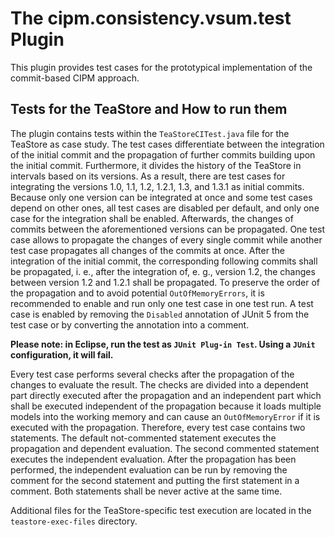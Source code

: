 # The cipm.consistency.vsum.test Plugin

This plugin provides test cases for the prototypical implementation of the commit-based CIPM approach.

## Tests for the TeaStore and How to run them

The plugin contains tests within the `TeaStoreCITest.java` file for the TeaStore as case study. The test cases differentiate between the integration of the initial commit and the propagation of further commits building upon the initial commit. Furthermore, it divides the history of the TeaStore in intervals based on its versions. As a result, there are test cases for integrating the versions 1.0, 1.1, 1.2, 1.2.1, 1.3, and 1.3.1 as initial commits. Because only one version can be integrated at once and some test cases depend on other ones, all test cases are disabled per default, and only one case for the integration shall be enabled. Afterwards, the changes of commits between the aforementioned versions can be propagated. One test case allows to propagate the changes of every single commit while another test case propagates all changes of the commits at once. After the integration of the initial commit, the corresponding following commits shall be propagated, i. e., after the integration of, e. g., version 1.2, the changes between version 1.2 and 1.2.1 shall be propagated. To preserve the order of the propagation and to avoid potential `OutOfMemoryErrors`, it is recommended to enable and run only one test case in one test run. A test case is enabled by removing the `Disabled` annotation of JUnit 5 from the test case or by converting the annotation into a comment.

__Please note: in Eclipse, run the test as `JUnit Plug-in Test`. Using a `JUnit` configuration, it will fail.__

Every test case performs several checks after the propagation of the changes to evaluate the result. The checks are divided into a dependent part directly executed after the propagation and an independent part which shall be executed independent of the propagation because it loads multiple models into the working memory and can cause an `OutOfMemoryError` if it is executed with the propagation. Therefore, every test case contains two statements. The default not-commented statement executes the propagation and dependent evaluation. The second commented statement executes the independent evaluation. After the propagation has been performed, the independent evaluation can be run by removing the comment for the second statement and putting the first statement in a comment. Both statements shall be never active at the same time.

Additional files for the TeaStore-specific test execution are located in the `teastore-exec-files` directory.
